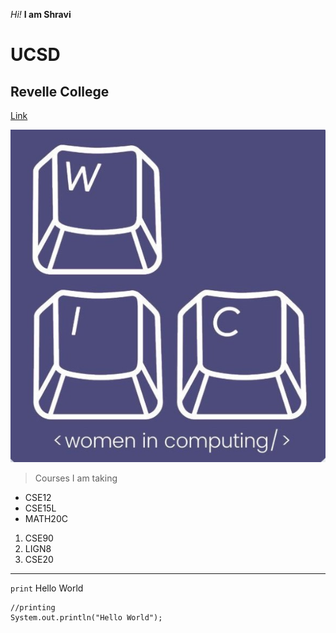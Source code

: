 *Hi!*
**I am Shravi**
# UCSD
## Revelle College
[Link](https://www.google.com/)


![Image](wic.jpg)
> Courses I am taking

* CSE12
* CSE15L
* MATH20C
1. CSE90
2. LIGN8
3. CSE20

---
`print` Hello World
```
//printing
System.out.println("Hello World");
```
